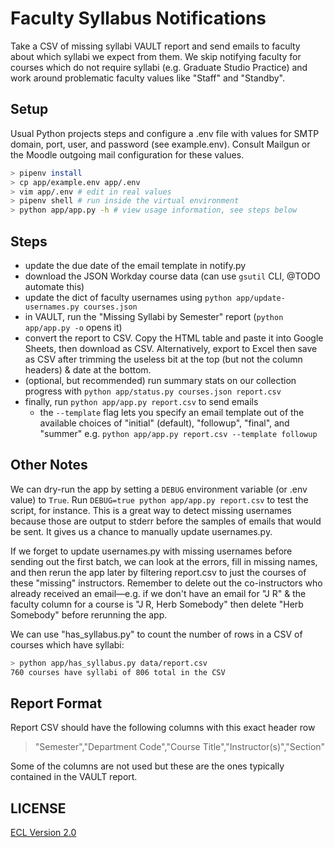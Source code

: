 # Faculty Syllabus Notifications

Take a CSV of missing syllabi VAULT report and send emails to faculty about which syllabi we expect from them. We skip notifying faculty for courses which do not require syllabi (e.g. Graduate Studio Practice) and work around problematic faculty values like "Staff" and "Standby".

## Setup

Usual Python projects steps and configure a .env file with values for SMTP domain, port, user, and password (see example.env). Consult Mailgun or the Moodle outgoing mail configuration for these values.

```sh
> pipenv install
> cp app/example.env app/.env
> vim app/.env # edit in real values
> pipenv shell # run inside the virtual environment
> python app/app.py -h # view usage information, see steps below
```

## Steps

- update the due date of the email template in notify.py
- download the JSON Workday course data (can use `gsutil` CLI, @TODO automate this)
- update the dict of faculty usernames using `python app/update-usernames.py courses.json`
- in VAULT, run the "Missing Syllabi by Semester" report (`python app/app.py -o` opens it)
- convert the report to CSV. Copy the HTML table and paste it into Google Sheets, then download as CSV. Alternatively, export to Excel then save as CSV after trimming the useless bit at the top (but not the column headers) & date at the bottom.
- (optional, but recommended) run summary stats on our collection progress with `python app/status.py courses.json report.csv`
- finally, run `python app/app.py report.csv` to send emails
  - the `--template` flag lets you specify an email template out of the available choices of "initial" (default), "followup", "final", and "summer" e.g. `python app/app.py report.csv --template followup`

## Other Notes

We can dry-run the app by setting a `DEBUG` environment variable (or .env value) to `True`. Run `DEBUG=true python app/app.py report.csv` to test the script, for instance. This is a great way to detect missing usernames because those are output to stderr before the samples of emails that would be sent. It gives us a chance to manually update usernames.py.

If we forget to update usernames.py with missing usernames before sending out the first batch, we can look at the errors, fill in missing names, and then rerun the app later by filtering report.csv to just the courses of these "missing" instructors. Remember to delete out the co-instructors who already received an email—e.g. if we don't have an email for "J R" & the faculty column for a course is "J R, Herb Somebody" then delete "Herb Somebody" before rerunning the app.

We can use "has_syllabus.py" to count the number of rows in a CSV of courses which have syllabi:

```sh
> python app/has_syllabus.py data/report.csv
760 courses have syllabi of 806 total in the CSV
```

## Report Format

Report CSV should have the following columns with this exact header row

> "Semester","Department Code","Course Title","Instructor(s)","Section"

Some of the columns are not used but these are the ones typically contained in the VAULT report.

## LICENSE

[ECL Version 2.0](https://opensource.org/licenses/ECL-2.0)

